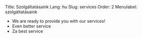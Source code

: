 Title: Szolgáltatásaink
Lang: hu
Slug: services
Order: 2
Menulabel: szolgáltatásaink

* We are ready to provide you with our services!
* Even better service
* Za best service
